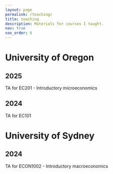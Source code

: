 ```yaml
---
layout: page
permalink: /teaching/
title: teaching
description: Materials for courses I taught.
nav: true
nav_order: 6
---
```


# University of Oregon

## 2025

TA for EC201 - Introductory microeconomics

## 2024

TA for EC101

# University of Sydney

## 2024
TA for ECON1002 -  Introductory macroeconomics
